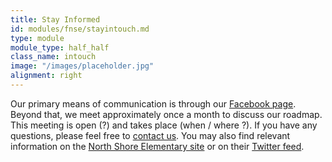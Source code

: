 ```yaml
---
title: Stay Informed
id: modules/fnse/stayintouch.md
type: module
module_type: half_half
class_name: intouch
image: "/images/placeholder.jpg"
alignment: right
---
```

Our primary means of communication is through our [Facebook page](https://www.facebook.com/groups/friendsofnorthshoreelementary/). Beyond that, we meet approximately once a month to discuss our roadmap. This meeting is open (?) and takes place (when / where ?). If you have any questions, please feel free to [contact us](/). You may also find relevant information on the [North Shore Elementary site](https://www.pcsb.org/northshore-es) or on their [Twitter feed](https://twitter.com/NorthShoreElem).